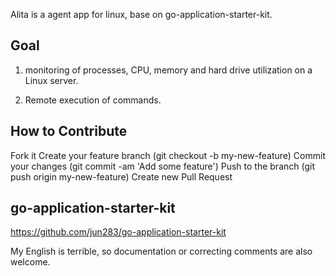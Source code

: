 Alita is a agent app for linux, base on go-application-starter-kit. 

## Goal

1. monitoring of processes, CPU, memory and hard drive utilization on a Linux server.

2. Remote execution of commands.

## How to Contribute

Fork it
Create your feature branch (git checkout -b my-new-feature)
Commit your changes (git commit -am 'Add some feature')
Push to the branch (git push origin my-new-feature)
Create new Pull Request

## go-application-starter-kit

https://github.com/jun283/go-application-starter-kit

My English is terrible, so documentation or correcting comments are also welcome.
